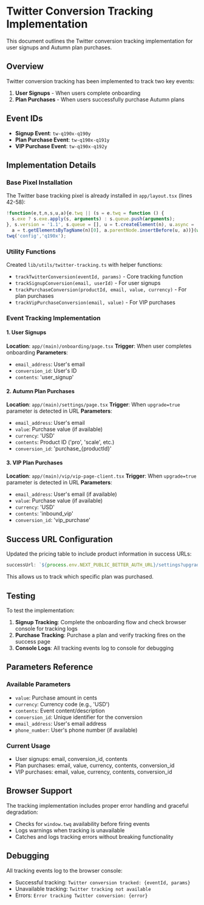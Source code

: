 # Twitter Conversion Tracking Implementation

This document outlines the Twitter conversion tracking implementation for user signups and Autumn plan purchases.

## Overview

Twitter conversion tracking has been implemented to track two key events:
1. **User Signups** - When users complete onboarding
2. **Plan Purchases** - When users successfully purchase Autumn plans

## Event IDs

- **Signup Event**: `tw-q190x-q190y`
- **Plan Purchase Event**: `tw-q190x-q191y`  
- **VIP Purchase Event**: `tw-q190x-q192y`

## Implementation Details

### Base Pixel Installation
The Twitter base tracking pixel is already installed in `app/layout.tsx` (lines 42-58):

```javascript
!function(e,t,n,s,u,a){e.twq || (s = e.twq = function () {
  s.exe ? s.exe.apply(s, arguments) : s.queue.push(arguments);
}, s.version = '1.1', s.queue = [], u = t.createElement(n), u.async = !0, u.src = 'https://static.ads-twitter.com/uwt.js',
  a = t.getElementsByTagName(n)[0], a.parentNode.insertBefore(u, a))}(window,document,'script');
twq('config','q190x');
```

### Utility Functions
Created `lib/utils/twitter-tracking.ts` with helper functions:

- `trackTwitterConversion(eventId, params)` - Core tracking function
- `trackSignupConversion(email, userId)` - For user signups
- `trackPurchaseConversion(productId, email, value, currency)` - For plan purchases
- `trackVipPurchaseConversion(email, value)` - For VIP purchases

### Event Tracking Implementation

#### 1. User Signups
**Location**: `app/(main)/onboarding/page.tsx`
**Trigger**: When user completes onboarding
**Parameters**:
- `email_address`: User's email
- `conversion_id`: User's ID
- `contents`: 'user_signup'

#### 2. Autumn Plan Purchases
**Location**: `app/(main)/settings/page.tsx`
**Trigger**: When `upgrade=true` parameter is detected in URL
**Parameters**:
- `email_address`: User's email
- `value`: Purchase value (if available)
- `currency`: 'USD'
- `contents`: Product ID ('pro', 'scale', etc.)
- `conversion_id`: 'purchase_{productId}'

#### 3. VIP Plan Purchases
**Location**: `app/(main)/vip/vip-page-client.tsx`
**Trigger**: When `upgrade=true` parameter is detected in URL
**Parameters**:
- `email_address`: User's email (if available)
- `value`: Purchase value (if available)
- `currency`: 'USD'
- `contents`: 'inbound_vip'
- `conversion_id`: 'vip_purchase'

## Success URL Configuration

Updated the pricing table to include product information in success URLs:

```typescript
successUrl: `${process.env.NEXT_PUBLIC_BETTER_AUTH_URL}/settings?upgrade=true&product=${product.id}`
```

This allows us to track which specific plan was purchased.

## Testing

To test the implementation:

1. **Signup Tracking**: Complete the onboarding flow and check browser console for tracking logs
2. **Purchase Tracking**: Purchase a plan and verify tracking fires on the success page
3. **Console Logs**: All tracking events log to console for debugging

## Parameters Reference

### Available Parameters
- `value`: Purchase amount in cents
- `currency`: Currency code (e.g., 'USD')
- `contents`: Event content/description
- `conversion_id`: Unique identifier for the conversion
- `email_address`: User's email address
- `phone_number`: User's phone number (if available)

### Current Usage
- User signups: email, conversion_id, contents
- Plan purchases: email, value, currency, contents, conversion_id
- VIP purchases: email, value, currency, contents, conversion_id

## Browser Support

The tracking implementation includes proper error handling and graceful degradation:
- Checks for `window.twq` availability before firing events
- Logs warnings when tracking is unavailable
- Catches and logs tracking errors without breaking functionality

## Debugging

All tracking events log to the browser console:
- Successful tracking: `Twitter conversion tracked: {eventId, params}`
- Unavailable tracking: `Twitter tracking not available`
- Errors: `Error tracking Twitter conversion: {error}`
